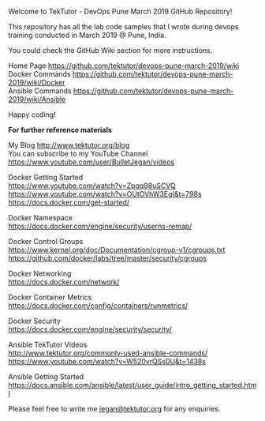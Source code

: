 Welcome to TekTutor - DevOps Pune March 2019 GitHub Repository!<br>

This repository has all the lab code samples that I wrote during devops training conducted in March 2019 @ Pune, India.<br>

You could check the GitHub Wiki section for more instructions.<br>

Home Page https://github.com/tektutor/devops-pune-march-2019/wiki<br>
Docker Commands https://github.com/tektutor/devops-pune-march-2019/wiki/Docker<br>
Ansible Commands https://github.com/tektutor/devops-pune-march-2019/wiki/Ansible<br>

Happy coding!<br>

<B>For further reference materials</B>

My Blog http://www.tektutor.org/blog<br>
You can subscribe to my YouTube Channel https://www.youtube.com/user/BulletJegan/videos<br>

Docker Getting Started<br>
https://www.youtube.com/watch?v=Zpqq98uSCVQ<br>
https://www.youtube.com/watch?v=OUtOVhW3EgI&t=798s<br>
https://docs.docker.com/get-started/<br>

Docker Namespace<br>
https://docs.docker.com/engine/security/userns-remap/<br>

Docker Control Groups<br>
https://www.kernel.org/doc/Documentation/cgroup-v1/cgroups.txt<br>
https://github.com/docker/labs/tree/master/security/cgroups<br>

Docker Networking<br>
https://docs.docker.com/network/<br>

Docker Container Metrics<br>
https://docs.docker.com/config/containers/runmetrics/<br>

Docker Security<br>
https://docs.docker.com/engine/security/security/<br>

Ansible TekTutor Videos<br>
http://www.tektutor.org/commonly-used-ansible-commands/<br>
https://www.youtube.com/watch?v=W520vrQSs0U&t=1438s<br>

Ansible Getting Started<br>
https://docs.ansible.com/ansible/latest/user_guide/intro_getting_started.html<br>





Please feel free to write me jegan@tektutor.org for any enquiries.<br>
